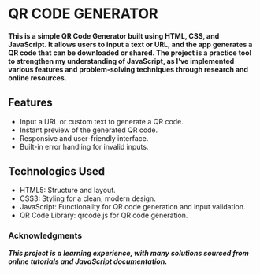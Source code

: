 # QR CODE GENERATOR
#### This is a simple QR Code Generator built using HTML, CSS, and JavaScript. It allows users to input a text or URL, and the app generates a QR code that can be downloaded or shared. The project is a practice tool to strengthen my understanding of JavaScript, as I’ve implemented various features and problem-solving techniques through research and online resources.
## Features
* Input a URL or custom text to generate a QR code.
* Instant preview of the generated QR code.
* Responsive and user-friendly interface.
* Built-in error handling for invalid inputs.
## Technologies Used
* HTML5: Structure and layout.
* CSS3: Styling for a clean, modern design.
* JavaScript: Functionality for QR code generation and input validation.
* QR Code Library: qrcode.js for QR code generation.

### Acknowledgments
**_This project is a learning experience, with many solutions sourced from online tutorials and JavaScript documentation._**
